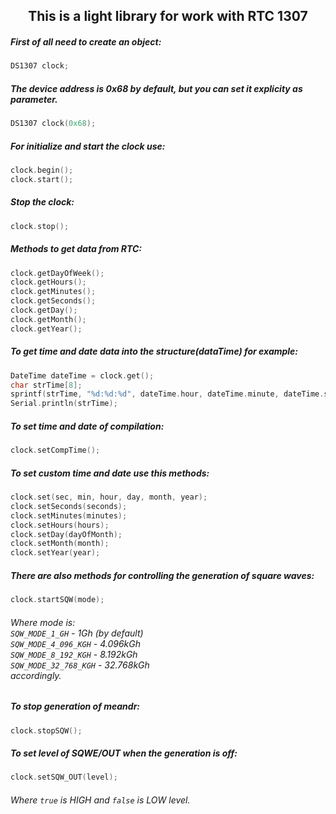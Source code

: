 <h2 align='center'>This is a light library for work with RTC 1307</h2>

##### First of all need to create an object:
```c
DS1307 clock;
```
##### The device address is 0x68 by default, but you can set it explicity as parameter.
```c
DS1307 clock(0x68);
```
##### For initialize and start the clock use:
```c
clock.begin();
clock.start();
```
##### Stop the clock:
```c
clock.stop();
```
##### Methods to get data from RTC:
```c
clock.getDayOfWeek();
clock.getHours();
clock.getMinutes();
clock.getSeconds();
clock.getDay();
clock.getMonth();
clock.getYear();
```
##### To get time and date data into the structure(dataTime) for example:
```c
DateTime dateTime = clock.get();
char strTime[8];
sprintf(strTime, "%d:%d:%d", dateTime.hour, dateTime.minute, dateTime.second);
Serial.println(strTime);
```
##### To set time and date of compilation:
```c
clock.setCompTime();
```
##### To set custom time and date use this methods:
```c
clock.set(sec, min, hour, day, month, year);
clock.setSeconds(seconds);
clock.setMinutes(minutes);
clock.setHours(hours);
clock.setDay(dayOfMonth);
clock.setMonth(month);
clock.setYear(year);
```
##### There are also methods for controlling the generation of square waves:
```c
clock.startSQW(mode);
```
###### Where mode is:<br>`SQW_MODE_1_GH` - 1Gh (by default)<br>`SQW_MODE_4_096_KGH` - 4.096kGh<br>`SQW_MODE_8_192_KGH` - 8.192kGh<br>`SQW_MODE_32_768_KGH` - 32.768kGh<br>accordingly.
##### To stop generation of meandr:
```c
clock.stopSQW();
```
##### To set level of SQWE/OUT when the generation is off:
```c
clock.setSQW_OUT(level);
```
###### Where `true` is HIGH and `false` is LOW level.

